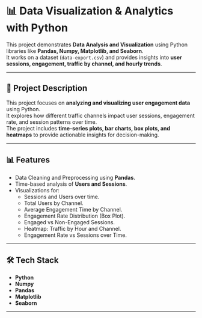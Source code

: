 # 📊 Data Visualization & Analytics with Python

This project demonstrates **Data Analysis and Visualization** using Python libraries like **Pandas, Numpy, Matplotlib, and Seaborn**.  
It works on a dataset (`data-export.csv`) and provides insights into **user sessions, engagement, traffic by channel, and hourly trends**.

---

## 📌 Project Description
This project focuses on **analyzing and visualizing user engagement data** using Python.  
It explores how different traffic channels impact user sessions, engagement rate, and session patterns over time.  
The project includes **time-series plots, bar charts, box plots, and heatmaps** to provide actionable insights for decision-making.  

---

## 📊 Features
- Data Cleaning and Preprocessing using **Pandas**.
- Time-based analysis of **Users and Sessions**.
- Visualizations for:
  - Sessions and Users over time.
  - Total Users by Channel.
  - Average Engagement Time by Channel.
  - Engagement Rate Distribution (Box Plot).
  - Engaged vs Non-Engaged Sessions.
  - Heatmap: Traffic by Hour and Channel.
  - Engagement Rate vs Sessions over Time.

---

## 🛠️ Tech Stack
- **Python**
- **Numpy**
- **Pandas**
- **Matplotlib**
- **Seaborn**

---

